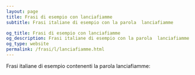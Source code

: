 ```yaml
---
layout: page
title: Frasi di esempio con lanciafiamme 
subtitle: Frasi italiane di esempio con la parola  lanciafiamme

og_title: Frasi di esempio con lanciafiamme 
og_description: Frasi italiane di esempio con la parola  lanciafiamme
og_type: website
permalink: /frasi/l/lanciafiamme.html
---
```


Frasi italiane di esempio contenenti la parola lanciafiamme:


